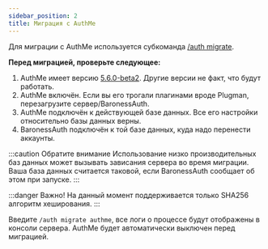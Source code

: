 ```yaml
---
sidebar_position: 2
title: Миграция с AuthMe
---
```


Для миграции с AuthMe используется субкоманда [/auth migrate](https://docs.baronessdev.ru/guide/admincommands).

**Перед миграцией, проверьте следующее:**

1. AuthMe имеет версию [5.6.0-beta2](https://github.com/AuthMe/AuthMeReloaded/releases/tag/5.6.0-beta2). Другие версии не факт, что будут работать.
2. AuthMe включён. Если вы его трогали плагинами вроде Plugman, перезагрузите сервер/BaronessAuth.
3. AuthMe подключён к действующей базе данных. Все его настройки относительно базы данных верны.
4. BaronessAuth подключён к той базе данных, куда надо перенести аккаунты.

:::caution Обратите внимание
Использование низко производительных баз данных может вызывать зависания сервера во время миграции.
Ваша база данных считается таковой, если BaronessAuth сообщает об этом при запуске.
:::

:::danger Важно!
На данный момент поддерживается только SHA256 алгоритм хеширования.
:::

Введите `/auth migrate authme`, все логи о процессе будут отображены в консоли сервера. AuthMe будет автоматически выключен перед миграцией.